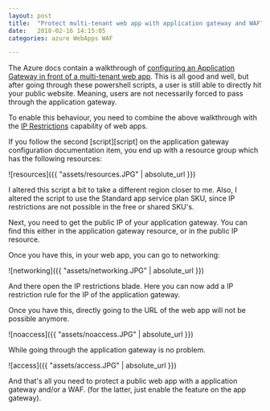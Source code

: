 ```yaml
---
layout: post
title:  "Protect multi-tenant web app with application gateway and WAF"
date:   2018-02-16 14:15:05
categories: azure WebApps WAF

---
```

The Azure docs contain a walkthrough of [configuring an Application Gateway in front of a multi-tenant web app][walkthrough]. This is all good and well, but after going through these powershell scripts, a user is still able to directly hit your public website. Meaning, users are not necessarily forced to pass through the application gateway. 

To enable this behaviour, you need to combine the above walkthrough with the [IP Restrictions][iprestrictions] capability of web apps. 

If you follow the second [script][script] on the application gateway configuration documentation item, you end up with a resource group which has the following resources:

![resources]({{ "assets/resources.JPG" | absolute_url }})

I altered this script a bit to take a different region closer to me. Also, I altered the script to use the Standard app service plan SKU, since IP restrictions are not possible in the free or shared SKU's. 

Next, you need to get the public IP of your application gateway. You can find this either in the application gateway resource, or in the public IP resource. 

Once you have this, in your web app, you can go to networking:

![networking]({{ "assets/networking.JPG" | absolute_url }})

And there open the IP restrictions blade. Here you can now add a IP restriction rule for the IP of the application gateway. 

Once you have this, directly going to the URL of the web app will not be possible anymore.

![noaccess]({{ "assets/noaccess.JPG" | absolute_url }})

While going through the application gateway is no problem.

![access]({{ "assets/access.JPG" | absolute_url }})

And that's all you need to protect a public web app with a application gateway and/or a WAF. (for the latter, just enable the feature on the app gateway). 


[walkthrough]:      https://docs.microsoft.com/en-us/azure/application-gateway/application-gateway-web-app-powershell
[iprestrictions]:   https://docs.microsoft.com/en-us/azure/app-service/app-service-ip-restrictions